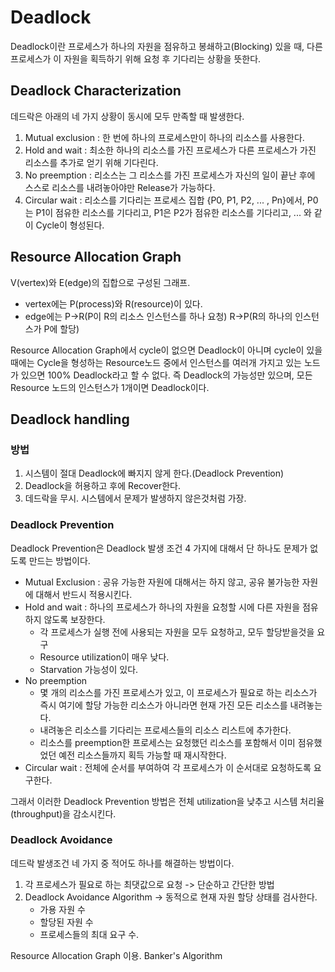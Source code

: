 # Deadlock

Deadlock이란 프로세스가 하나의 자원을 점유하고 봉쇄하고(Blocking) 있을 때, 다른 프로세스가 이 자원을 획득하기 위해 요청 후 기다리는 상황을 뜻한다.

## Deadlock Characterization

데드락은 아래의 네 가지 상황이 동시에 모두 만족할 때 발생한다.

1. Mutual exclusion : 한 번에 하나의 프로세스만이 하나의 리소스를 사용한다.
2. Hold and wait : 최소한 하나의 리소스를 가진 프로세스가 다른 프로세스가 가진 리소스를 추가로 얻기 위해 기다린다.
3. No preemption : 리소스는 그 리소스를 가진 프로세스가 자신의 일이 끝난 후에 스스로 리소스를 내려놓아야만 Release가 가능하다.
4. Circular wait : 리소스를 기다리는 프로세스 집합 {P0, P1, P2, ... , Pn}에서, P0는 P1이 점유한 리소스를 기다리고, P1은 P2가 점유한 리소스를 기다리고, ... 와 같이 Cycle이 형성된다.

## Resource Allocation Graph

V(vertex)와 E(edge)의 집합으로 구성된 그래프.

* vertex에는 P(process)와 R(resource)이 있다.
* edge에는 P->R(P이 R의 리소스 인스턴스를 하나 요청) R->P(R의 하나의 인스턴스가 P에 할당)

Resource Allocation Graph에서 cycle이 없으면 Deadlock이 아니며 cycle이 있을 때에는 Cycle을 형성하는 Resource노드 중에서 인스턴스를 여러개 가지고 있는 노드가 있으면 100% Deadlock라고 할 수 없다. 즉 Deadlock의 가능성만 있으며, 모든 Resource 노드의 인스턴스가 1개이면 Deadlock이다.

## Deadlock handling

### 방법
1. 시스템이 절대 Deadlock에 빠지지 않게 한다.(Deadlock Prevention)
2. Deadlock을 허용하고 후에 Recover한다.
3. 데드락을 무시. 시스템에서 문제가 발생하지 않은것처럼 가장.

### Deadlock Prevention

Deadlock Prevention은 Deadlock 발생 조건 4 가지에 대해서 단 하나도 문제가 없도록 만드는 방법이다.
* Mutual Exclusion : 공유 가능한 자원에 대해서는 하지 않고, 공유 불가능한 자원에 대해서 반드시 적용시킨다.
* Hold and wait : 하나의 프로세스가 하나의 자원을 요청할 시에 다른 자원을 점유하지 않도록 보장한다.
	* 각 프로세스가 실행 전에 사용되는 자원을 모두 요청하고, 모두 할당받을것을 요구
	* Resource utilization이 매우 낮다.
	* Starvation 가능성이 있다.
* No preemption
	* 몇 개의 리소스를 가진 프로세스가 있고, 이 프로세스가 필요로 하는 리소스가 즉시 여기에 할당 가능한 리소스가 아니라면 현재 가진 모든 리소스를 내려놓는다. 
	* 내려놓은 리소스를 기다리는 프로세스들의 리소스 리스트에 추가한다.
	* 리소스를 preemption한 프로세스는 요청했던 리소스를 포함해서 이미 점유했었던 예전 리소스들까지 획득 가능할 때 재시작한다.
* Circular wait : 전체에 순서를 부여하여 각 프로세스가 이 순서대로 요청하도록 요구한다.

그래서 이러한 Deadlock Prevention 방법은 전체 utilization을 낮추고 시스템 처리율(throughput)을 감소시킨다.

### Deadlock Avoidance

데드락 발생조건 네 가지 중 적어도 하나를 해결하는 방법이다.

1. 각 프로세스가 필요로 하는 최댓값으로 요청 -> 단순하고 간단한 방법
2. Deadlock Avoidance Algorithm -> 동적으로 현재 자원 할당 상태를 검사한다.
	* 가용 자원 수
	* 할당된 자원 수
	* 프로세스들의 최대 요구 수.

Resource Allocation Graph 이용.
Banker's Algorithm
